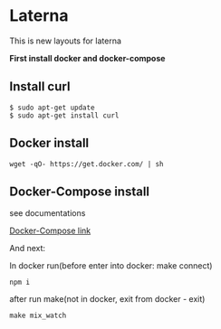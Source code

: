 # Laterna
This is new layouts for laterna

**First install docker and docker-compose**

## Install curl

```
$ sudo apt-get update
$ sudo apt-get install curl
```

## Docker install
```
wget -qO- https://get.docker.com/ | sh
```

## Docker-Compose install
see documentations

[Docker-Compose link](https://docs.docker.com/compose/install/#install-compose)


And next:

In docker run(before enter into docker: make connect)
```
npm i
```
after run make(not in docker, exit from docker - exit)

```
make mix_watch
```
